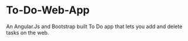 # To-Do-Web-App
An Angular.Js and Bootstrap built To Do app that lets you add and delete tasks on the web.
